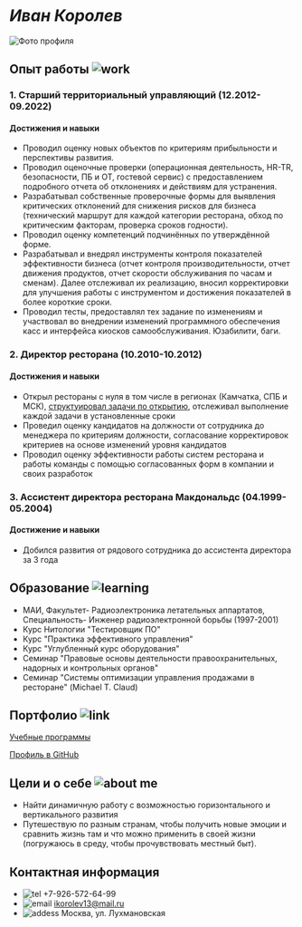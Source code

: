 # ***Иван Королев***

![Фото профиля](https://drive.google.com/file/d/1z_v2P-HnDcuFy31ww6oGg4JMLRxQ0Eu2/view?usp=sharing)

## **Опыт работы** ![work](https://drive.google.com/file/d/151tTo9GtzMz9O_9aeGVUoxgIwsVWnK0c/view?usp=share_link)

### 1. Старший территориальный управляющий (12.2012- 09.2022)

#### Достижения и навыки

  - Проводил оценку новых объектов по критериям прибыльности и перспективы развития.
  - Проводил оценочные проверки (операционная деятельность, HR-TR, безопасности, ПБ и ОТ, гостевой сервис) с предоставлением подробного отчета об отклонениях и действиям для устранения.
  - Разрабатывал собственные проверочные формы для выявления критических отклонений для снижения рисков для бизнеса (технический маршрут для каждой категории ресторана, обход по критическим факторам, проверка сроков годности).
  - Проводил оценку компетенций подчинённых по утверждённой форме.
  - Разрабатывал и внедрял инструменты контроля показателей эффективности бизнеса (отчет контроля производительности, отчет движения продуктов, отчет скорости обслуживания по часам и сменам). Далее отслеживал их реализацию, вносил корректировки для улучшения работы с инструментом и достижения показателей в более короткие сроки.
  - Проводил тесты, предоставлял тех задание по изменениям и участвовал во внедрении изменений программного обеспечения касс и интерфейса киосков самообслуживания. Юзабилити, баги.

### 2. Директор ресторана (10.2010-10.2012)

#### Достижения и навыки

  - Открыл рестораны с нуля в том числе в регионах (Камчатка, СПБ и МСК), [структуировал задачи по открытию](https://docs.google.com/spreadsheets/d/1cC2DslMPpgTzPAuZ6DUq9wpfdiW4smjw/edit?usp=share_link&ouid=112522059202731004097&rtpof=true&sd=true), отслеживал выполнение каждой задачи в установленные сроки
  - Проведил оценку кандидатов на должности от сотрудника до менеджера по критериям должности, согласование корректировок критериев на основе изменений уровня кандидатов
  - Проводил оценку эффективности работы систем ресторана и работы команды с помощью согласованных форм в компании и своих разработок

### 3. Ассистент директора ресторана Макдональдс (04.1999- 05.2004)

#### Достижение и навыки
  - Добился развития от рядового сотрудника до ассистента директора за 3 года

## **Образование** ![learning](https://drive.google.com/file/d/1wdvDTkLIIMAv-6K_e3XUhEDn1AD3ezcE/view?usp=sharing)

  - МАИ, Факультет- Радиоэлектроника летательных аппартатов, Специальность- Инженер радиоэлектронной борьбы (1997-2001)
  - Курс Нитологии "Тестировщик ПО"
  - Курс "Практика эффективного управления"
  - Курс "Углубленный курс оборудования"
  - Семинар "Правовые основы деятельности правоохранительных, надорных и контрольных органов"
  - Семинар "Системы оптимизации управления продажами в ресторане" (Michael T. Claud)

## **Портфолио** ![link](https://drive.google.com/file/d/1QoFmPBQ-umPYVWwg4o9S9kRPinO6RZOo/view?usp=sharing)

[Учебные программы](https://github.com/IvanKorolev13/git-2-homeworks-revert--my_vers.git)

[Профиль в GitHub](https://github.com/IvanKorolev13)

## **Цели и о себе** ![about me](https://drive.google.com/file/d/11PXloi0hOeoR94oVkRTso4Ke2vvBRbyF/view?usp=sharing)

  - Найти динамичную работу с возможностью горизонтального и вертикального развития
  - Путешествую по разным странам, чтобы получить новые эмоции и сравнить жизнь там и что можно применить в своей жизни (погружаюсь в среду, чтобы прочувствовать местный быт). []()

## **Контактная информация**

  - ![tel](https://drive.google.com/file/d/1_QMkK06bx0rJUr4pg8gTJFJK-mOwps36/view?usp=sharing)   +7-926-572-64-99
  - ![email](https://drive.google.com/file/d/1qweq9WF_qFJ81yNBr1iqs0SkcB5DvnSi/view?usp=sharing)   ikorolev13@mail.ru
  - ![addess](https://drive.google.com/file/d/1z3GwnvjXjXaB4bLm0EI9uqqaKZbhgCR1/view?usp=sharing)   Москва, ул. Лухмановская